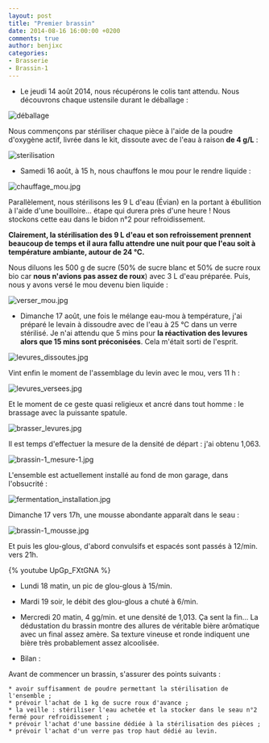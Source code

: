 ```yaml
---
layout: post
title: "Premier brassin"
date: 2014-08-16 16:00:00 +0200
comments: true
author: benjixc
categories: 
- Brasserie
- Brassin-1
---
```



* Le jeudi 14 août 2014, nous récupérons le colis tant attendu. Nous découvrons chaque ustensile durant le déballage :

![déballage](/images/brassin1/debalage.jpg)

Nous commençons par stériliser chaque pièce à l'aide de la poudre d'oxygène actif, livrée dans le kit, dissoute avec de l'eau à raison **de 4 g/L** :

![sterilisation](/images/brassin1/sterilisation.jpg)

* Samedi 16 août, à 15 h, nous chauffons le mou pour le rendre liquide :

![chauffage_mou.jpg](/images/brassin1/chauffage_mou.jpg)

Parallèlement, nous stérilisons les 9 L d'eau (Évian) en la portant à ébullition à l'aide d'une bouilloire... étape qui durera près d'une heure !
Nous stockons cette eau dans le bidon n°2 pour refroidissement.

**Clairement, la stérilisation des 9 L d'eau et son refroissement prennent beaucoup de temps et il aura fallu attendre une nuit pour que l'eau soit à température ambiante, autour de 24 °C.**

Nous diluons les 500 g de sucre (50% de sucre blanc et 50% de sucre roux bio car **nous n'avions pas assez de roux**) avec 3 L d'eau préparée. Puis, nous y avons versé le mou devenu bien liquide :

![verser_mou.jpg](/images/brassin1/verser_mou.jpg)

* Dimanche 17 août, une fois le mélange eau-mou à température, j'ai préparé le levain à dissoudre avec de l'eau à 25 °C dans un verre stérilisé. Je n'ai attendu que 5 mins pour **la réactivation des levures alors que 15 mins sont préconisées**. Cela m'était sorti de l'esprit.


![levures_dissoutes.jpg](/images/brassin1/levures_dissoutes.jpg)

Vint enfin le moment de l'assemblage du levin avec le mou, vers 11 h :

![levures_versees.jpg](/images/brassin1/levures_versees.jpg)

Et le moment de ce geste quasi religieux et ancré dans tout homme : le brassage avec la puissante spatule.

![brasser_levures.jpg](/images/brassin1/brasser_levures.jpg)

Il est temps d'effectuer la mesure de la densité de départ : j'ai obtenu 1,063.

![brassin-1_mesure-1.jpg](/images/brassin1/brassin-1_mesure-1.jpg)

L'ensemble est actuellement installé au fond de mon garage, dans l'obsucrité :

![fermentation_installation.jpg](/images/brassin1/fermentation_installation.jpg)

Dimanche 17 vers 17h, une mousse abondante apparaît dans le seau :

![brassin-1_mousse.jpg](/images/brassin1/brassin-1_mousse.jpg)

Et puis les glou-glous, d'abord convulsifs et espacés sont passés à 12/min. vers 21h.

{% youtube  UpGp_FXtGNA %}

* Lundi 18 matin, un pic de glou-glous à 15/min.

* Mardi 19 soir, le débit des glou-glous a chuté à 6/min.

* Mercredi 20 matin, 4 gg/min. et une densité de 1,013. Ça sent la fin...
La dédustation du brassin montre des allures de véritable bière arômatique avec un final assez amère. Sa texture vineuse et ronde indiquent une bière très probablement assez alcoolisée.

* Bilan :

Avant de commencer un brassin, s'assurer des points suivants :

    * avoir suffisamment de poudre permettant la stérilisation de l'ensemble ;
    * prévoir l'achat de 1 kg de sucre roux d'avance ;
    * la veille : stériliser l'eau achetée et la stocker dans le seau n°2 fermé pour refroidissement ;
    * prévoir l'achat d'une bassine dédiée à la stérilisation des pièces ;
    * prévoir l'achat d'un verre pas trop haut dédié au levin.

